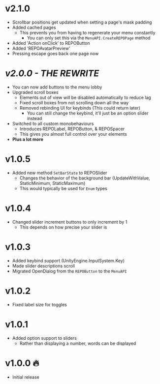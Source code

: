 # v2.1.0
- Scrollbar positions get updated when setting a page's mask padding
- Added cached pages
  - This prevents you from having to regenerate your menu constantly
    - You can only set this via the `MenuAPI.CreateREPOPage` method
- Added 'Action onClick' to REPOButton
- Added 'REPOAvatarPreview'
- Pressing escape goes back one page now

# ***v2.0.0 - THE REWRITE***
- You can now add buttons to the menu lobby
- Upgraded scroll boxes
  - Elements out of view will be disabled automatically to reduce lag
  - Fixed scroll boxes from not scrolling down all the way
  - Removed rebinding UI for keybinds (This could return later)
    - You can still change the keybind, it'll just be an option slider instead
- Switched to all custom monobehaviours
  - Introduces REPOLabel, REPOButton, & REPOSpacer
  - This gives you almost full control over your elements
- **Plus a lot more**

# v1.0.5
- Added new method `SetBarState` to REPOSlider
  - Changes the behavior of the background bar (UpdateWithValue, StaticMinimum, StaticMaximum)
  - This would typically be used for `Enum` types

# v1.0.4
- Changed slider increment buttons to only increment by 1
  - This depends on how precise your slider is

# v1.0.3
- Added keybind support (UnityEngine.InputSystem.Key)
- Made slider descriptions scroll
- Migrated OpenDialog from the `REPOButton` to the `MenuAPI`

# v1.0.2
- Fixed label size for toggles

# v1.0.1
- Added option support to sliders
  - Rather than displaying a number, words can be displayed

# v1.0.0 🔥
- Initial release